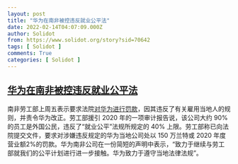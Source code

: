 ```yaml
---
layout: post
title: "华为在南非被控违反就业公平法"
date: 2022-02-14T04:07:09.000Z
author: Solidot
from: https://www.solidot.org/story?sid=70642
tags: [ Solidot ]
comments: True
categories: [ Solidot ]
---
```

<!--1644811629000-->
[华为在南非被控违反就业公平法](https://www.solidot.org/story?sid=70642)
------

<div>
南非劳工部上周五表示要求法院<a href="https://cn.reuters.com/article/south-africa-huawei-lawsuit-hiring-0211-idCNKBS2KJ01Q?il=0">对华为进行罚款</a>，因其违反了有关雇用当地人的规则，并责令华为改正。劳工部援引 2020 年的一项审计报告说，该公司大约 90% 的员工是外国公民，违反了“就业公平”法规所规定的 40% 上限。劳工部称已向法院提交文件，要求对涉嫌违反规定的华为当地公司处以 150 万兰特或 2020 年度营业额2%的罚款。华为南非公司在一份简短的声明中表示，“致力于继续与劳工部就我们的公平计划进行进一步接触。华为致力于遵守当地法律法规”。
</div>
